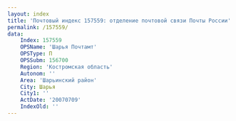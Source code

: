 ```yaml
---
layout: index
title: 'Почтовый индекс 157559: отделение почтовой связи Почты России'
permalink: /157559/
data:
    Index: 157559
    OPSName: 'Шарья Почтамт'
    OPSType: П
    OPSSubm: 156700
    Region: 'Костромская область'
    Autonom: ''
    Area: 'Шарьинский район'
    City: Шарья
    City1: ''
    ActDate: '20070709'
    IndexOld: ''
---
```


